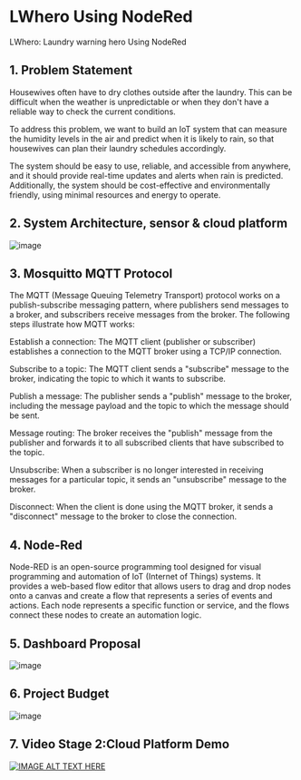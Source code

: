 # LWhero Using NodeRed
LWhero: Laundry warning hero Using NodeRed

## 1. Problem Statement
Housewives often have  to dry clothes outside after the laundry. This can be difficult when the weather is unpredictable or when they don't have a reliable way to check the current conditions. 

To address this problem, we want to build an IoT system that can measure the humidity levels in the air and predict when it is likely to rain, so that housewives can plan their laundry schedules accordingly.

The system should be easy to use, reliable, and accessible from anywhere, and it should provide real-time updates and alerts when rain is predicted. Additionally, the system should be cost-effective and environmentally friendly, using minimal resources and energy to operate.

## 2. System Architecture, sensor & cloud platform
   ![image](https://github.com/faisalhazry/LWhero/assets/128565118/f5893157-85f5-4ffb-a9bb-f9e071cb00a1)

## 3. Mosquitto MQTT Protocol
   The MQTT (Message Queuing Telemetry Transport) protocol works on a publish-subscribe messaging pattern, where publishers send messages to a broker, and subscribers receive messages from the broker. The following steps illustrate how MQTT works:

Establish a connection: The MQTT client (publisher or subscriber) establishes a connection to the MQTT broker using a TCP/IP connection.

Subscribe to a topic: The MQTT client sends a "subscribe" message to the broker, indicating the topic to which it wants to subscribe.

Publish a message: The publisher sends a "publish" message to the broker, including the message payload and the topic to which the message should be sent.

Message routing: The broker receives the "publish" message from the publisher and forwards it to all subscribed clients that have subscribed to the topic.

Unsubscribe: When a subscriber is no longer interested in receiving messages for a particular topic, it sends an "unsubscribe" message to the broker.

Disconnect: When the client is done using the MQTT broker, it sends a "disconnect" message to the broker to close the connection.

## 4. Node-Red
Node-RED is an open-source programming tool designed for visual programming and automation of IoT (Internet of Things) systems. It provides a web-based flow editor that allows users to drag and drop nodes onto a canvas and create a flow that represents a series of events and actions. Each node represents a specific function or service, and the flows connect these nodes to create an automation logic.

## 5. Dashboard Proposal
![image](https://github.com/faisalhazry/LWhero/assets/128565118/c07e385d-1230-4c2f-bb98-65e6e9b967d5)

## 6. Project Budget
![image](https://github.com/faisalhazry/LWhero/assets/128565118/e1488e9b-4e1d-45ae-8dca-b7e9bb460f43)

## 7. Video Stage 2:Cloud Platform Demo

[![IMAGE ALT TEXT HERE](https://img.youtube.com/vi/A67i4PCis3I/0.jpg)](https://www.youtube.com/watch?v=A67i4PCis3I)


